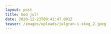 ```yaml
---
layout: post
title: God jul!
date: 2020-12-23T09:41:47.091Z
teaser: /images/uploads/julgran-i-skog_2.jpeg
---
```

